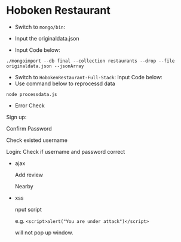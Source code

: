 # Hoboken Restaurant
* Switch to `mongo/bin`: 
* Input the originaldata.json 

* Input Code below:

 `./mongoimport --db final --collection restaurants --drop --file originaldata.json --jsonArray`

* Switch to `HobokenRestaurant-Full-Stack`: Input Code below:
* Use command below to reprocessd data

`node processdata.js`


* Error Check 

Sign up:

Confirm Password

Check existed username

Login:
Check if username and password correct


* ajax

  Add review

  Nearby


* xss

  nput script

  e.g. `<script>alert("You are under attack")</script>`

  will not pop up window.



